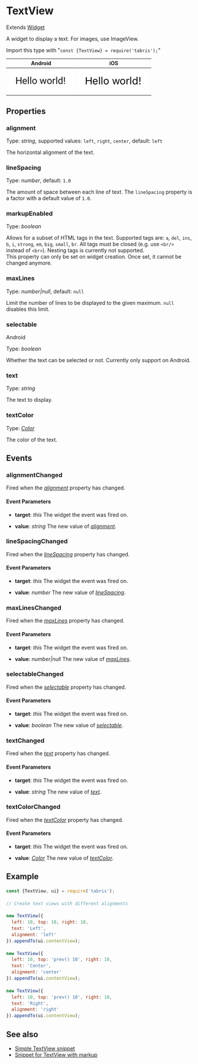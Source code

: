 ---
---
# TextView

Extends [Widget](Widget.md)

A widget to display a text. For images, use ImageView.

Import this type with "`const {TextView} = require('tabris');`"

Android | iOS
--- | ---
![TextView on Android](img/android/TextView.png) | ![TextView on iOS](img/ios/TextView.png)

## Properties

### alignment


Type: *string*, supported values: `left`, `right`, `center`, default: `left`

The horizontal alignment of the text.

### lineSpacing


Type: *number*, default: `1.0`

The amount of space between each line of text. The `lineSpacing` property is a factor with a default value of `1.0`.

### markupEnabled


Type: *boolean*

Allows for a subset of HTML tags in the text. Supported tags are: `a`, `del`, `ins`, `b`, `i`, `strong`, `em`, `big`, `small`, `br`. All tags must be closed (e.g. use `<br/>` instead of `<br>`). Nesting tags is currently not supported.<br/>This property can only be set on widget creation. Once set, it cannot be changed anymore.

### maxLines


Type: *number|null*, default: `null`

Limit the number of lines to be displayed to the given maximum. `null` disables this limit.

### selectable
<p class="platforms"><span class="android-tag" title="supported on Android">Android</span></p>

Type: *boolean*

Whether the text can be selected or not. Currently only support on Android.

### text


Type: *string*

The text to display.

### textColor


Type: *[Color](../types.md#color)*

The color of the text.


## Events

### alignmentChanged

Fired when the [*alignment*](#alignment) property has changed.

#### Event Parameters 
- **target**: *this*
    The widget the event was fired on.

- **value**: *string*
    The new value of [*alignment*](#alignment).


### lineSpacingChanged

Fired when the [*lineSpacing*](#lineSpacing) property has changed.

#### Event Parameters 
- **target**: *this*
    The widget the event was fired on.

- **value**: *number*
    The new value of [*lineSpacing*](#lineSpacing).


### maxLinesChanged

Fired when the [*maxLines*](#maxLines) property has changed.

#### Event Parameters 
- **target**: *this*
    The widget the event was fired on.

- **value**: *number|null*
    The new value of [*maxLines*](#maxLines).


### selectableChanged

Fired when the [*selectable*](#selectable) property has changed.

#### Event Parameters 
- **target**: *this*
    The widget the event was fired on.

- **value**: *boolean*
    The new value of [*selectable*](#selectable).


### textChanged

Fired when the [*text*](#text) property has changed.

#### Event Parameters 
- **target**: *this*
    The widget the event was fired on.

- **value**: *string*
    The new value of [*text*](#text).


### textColorChanged

Fired when the [*textColor*](#textColor) property has changed.

#### Event Parameters 
- **target**: *this*
    The widget the event was fired on.

- **value**: *[Color](../types.md#color)*
    The new value of [*textColor*](#textColor).





## Example
```js
const {TextView, ui} = require('tabris');

// Create text views with different alignments

new TextView({
  left: 10, top: 10, right: 10,
  text: 'Left',
  alignment: 'left'
}).appendTo(ui.contentView);

new TextView({
  left: 10, top: 'prev() 10', right: 10,
  text: 'Center',
  alignment: 'center'
}).appendTo(ui.contentView);

new TextView({
  left: 10, top: 'prev() 10', right: 10,
  text: 'Right',
  alignment: 'right'
}).appendTo(ui.contentView);
```
## See also

- [Simple TextView snippet](https://github.com/eclipsesource/tabris-js/tree/v2.1.0/snippets/textview.js)
- [Snippet for TextView with markup](https://github.com/eclipsesource/tabris-js/tree/v2.1.0/snippets/textview-markupenabled.js)
